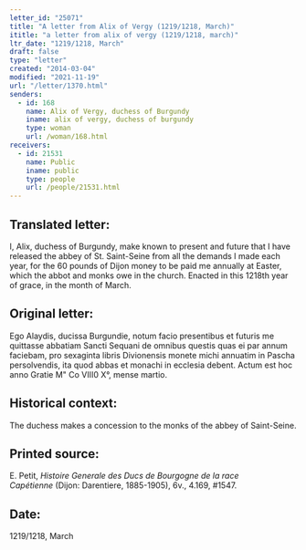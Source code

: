 ```yaml
---
letter_id: "25071"
title: "A letter from Alix of Vergy (1219/1218, March)"
ititle: "a letter from alix of vergy (1219/1218, march)"
ltr_date: "1219/1218, March"
draft: false
type: "letter"
created: "2014-03-04"
modified: "2021-11-19"
url: "/letter/1370.html"
senders:
  - id: 168
    name: Alix of Vergy, duchess of Burgundy
    iname: alix of vergy, duchess of burgundy
    type: woman
    url: /woman/168.html
receivers:
  - id: 21531
    name: Public
    iname: public
    type: people
    url: /people/21531.html
---
```

<h2> Translated letter:</h2>I, Alix, duchess of Burgundy, make known to present and future that I have released the abbey of St. Saint-Seine from all the demands I made each year, for the 60 pounds of Dijon money to be paid me annually at Easter, which the abbot and monks owe in the church.  Enacted in this 1218th year of grace, in the month of March.
<h2 class="mt-4"> Original letter:</h2>Ego Alaydis, ducissa Burgundie, notum facio presentibus et futuris me quittasse abbatiam Sancti Sequani de omnibus questis quas ei par annum faciebam, pro sexaginta libris Divionensis monete michi annuatim in Pascha persolvendis, ita quod abbas et monachi in ecclesia debent. Actum est hoc anno Gratie M" Co VIII0 X°, mense martio.
<h2 class="mt-4"> Historical context:</h2>The duchess makes a concession to the monks of the abbey of Saint-Seine.
<h2 class="mt-4"> Printed source:</h2><p>E. Petit, <em>Histoire Generale des Ducs de Bourgogne&nbsp;</em><i>de la race Capétienne&nbsp;</i>(Dijon: Darentiere, 1885-1905), 6v., 4.169, #1547.</p><h2 class="mt-4"> Date:</h2>1219/1218, March